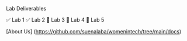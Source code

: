 Lab Deliverables 

✅ Lab 1
✅ Lab 2
🔲 Lab 3
🔲 Lab 4
🔲 Lab 5

[About Us] (https://github.com/suenalaba/womenintech/tree/main/docs)
